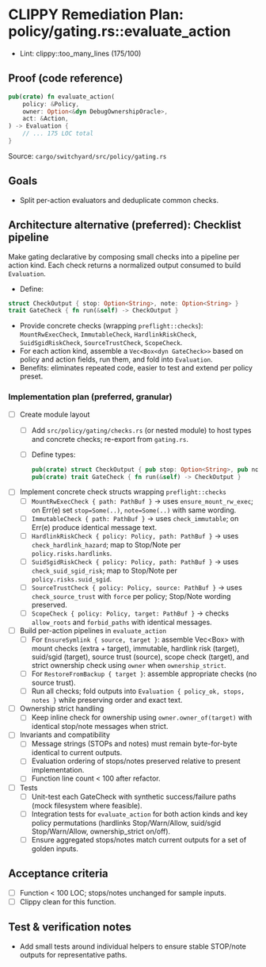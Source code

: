 # CLIPPY Remediation Plan: policy/gating.rs::evaluate_action

- Lint: clippy::too_many_lines (175/100)

## Proof (code reference)

```rust
pub(crate) fn evaluate_action(
    policy: &Policy,
    owner: Option<&dyn DebugOwnershipOracle>,
    act: &Action,
) -> Evaluation {
    // ... 175 LOC total
}
```

Source: `cargo/switchyard/src/policy/gating.rs`

## Goals

- Split per-action evaluators and deduplicate common checks.

## Architecture alternative (preferred): Checklist pipeline

Make gating declarative by composing small checks into a pipeline per action kind. Each check returns a normalized output consumed to build `Evaluation`.

- Define:

```rust
struct CheckOutput { stop: Option<String>, note: Option<String> }
trait GateCheck { fn run(&self) -> CheckOutput }
```

- Provide concrete checks (wrapping `preflight::checks`): `MountRwExecCheck`, `ImmutableCheck`, `HardlinkRiskCheck`, `SuidSgidRiskCheck`, `SourceTrustCheck`, `ScopeCheck`.
- For each action kind, assemble a `Vec<Box<dyn GateCheck>>` based on policy and action fields, run them, and fold into `Evaluation`.
- Benefits: eliminates repeated code, easier to test and extend per policy preset.

### Implementation plan (preferred, granular)

- [ ] Create module layout
  - [ ] Add `src/policy/gating/checks.rs` (or nested module) to host types and concrete checks; re-export from `gating.rs`.
  - [ ] Define types:

    ```rust
    pub(crate) struct CheckOutput { pub stop: Option<String>, pub note: Option<String> }
    pub(crate) trait GateCheck { fn run(&self) -> CheckOutput }
    ```

- [ ] Implement concrete check structs wrapping `preflight::checks`
  - [ ] `MountRwExecCheck { path: PathBuf }` → uses `ensure_mount_rw_exec`; on Err(e) set `stop=Some(..)`, `note=Some(..)` with same wording.
  - [ ] `ImmutableCheck { path: PathBuf }` → uses `check_immutable`; on Err(e) produce identical message text.
  - [ ] `HardlinkRiskCheck { policy: Policy, path: PathBuf }` → uses `check_hardlink_hazard`; map to Stop/Note per `policy.risks.hardlinks`.
  - [ ] `SuidSgidRiskCheck { policy: Policy, path: PathBuf }` → uses `check_suid_sgid_risk`; map to Stop/Note per `policy.risks.suid_sgid`.
  - [ ] `SourceTrustCheck { policy: Policy, source: PathBuf }` → uses `check_source_trust` with `force` per policy; Stop/Note wording preserved.
  - [ ] `ScopeCheck { policy: Policy, target: PathBuf }` → checks `allow_roots` and `forbid_paths` with identical messages.
- [ ] Build per-action pipelines in `evaluate_action`
  - [ ] For `EnsureSymlink { source, target }`: assemble Vec<Box<dyn GateCheck>> with mount checks (extra + target), immutable, hardlink risk (target), suid/sgid (target), source trust (source), scope check (target), and strict ownership check using `owner` when `ownership_strict`.
  - [ ] For `RestoreFromBackup { target }`: assemble appropriate checks (no source trust).
  - [ ] Run all checks; fold outputs into `Evaluation { policy_ok, stops, notes }` while preserving order and exact text.
- [ ] Ownership strict handling
  - [ ] Keep inline check for ownership using `owner.owner_of(target)` with identical stop/note messages when strict.
- [ ] Invariants and compatibility
  - [ ] Message strings (STOPs and notes) must remain byte-for-byte identical to current outputs.
  - [ ] Evaluation ordering of stops/notes preserved relative to present implementation.
  - [ ] Function line count < 100 after refactor.
- [ ] Tests
  - [ ] Unit-test each GateCheck with synthetic success/failure paths (mock filesystem where feasible).
  - [ ] Integration tests for `evaluate_action` for both action kinds and key policy permutations (hardlinks Stop/Warn/Allow, suid/sgid Stop/Warn/Allow, ownership_strict on/off).
  - [ ] Ensure aggregated stops/notes match current outputs for a set of golden inputs.

## Acceptance criteria

- [ ] Function < 100 LOC; stops/notes unchanged for sample inputs.
- [ ] Clippy clean for this function.

## Test & verification notes

- Add small tests around individual helpers to ensure stable STOP/note outputs for representative paths.
